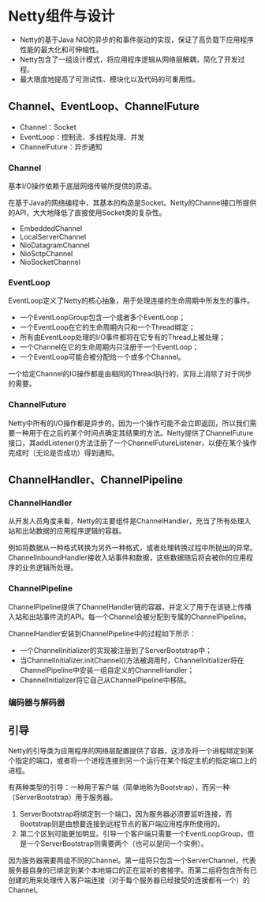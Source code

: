 # Netty组件与设计

- Netty的基于Java NIO的异步的和事件驱动的实现，保证了高负载下应用程序性能的最大化和可伸缩性。
- Netty包含了一组设计模式，将应用程序逻辑从网络层解耦，简化了开发过程。
- 最大限度地提高了可测试性、模块化以及代码的可重用性。


## Channel、EventLoop、ChannelFuture

- Channel：Socket
- EventLoop：控制流、多线程处理、并发
- ChannelFuture：异步通知

### Channel

基本I/O操作依赖于底层网络传输所提供的原语。

在基于Java的网络编程中，其基本的构造是Socket。Netty的Channel接口所提供的API，大大地降低了直接使用Socket类的复杂性。

- EmbeddedChannel
- LocalServerChannel
- NioDatagramChannel
- NioSctpChannel
- NioSocketChannel

### EventLoop

EventLoop定义了Netty的核心抽象，用于处理连接的生命周期中所发生的事件。

- 一个EventLoopGroup包含一个或者多个EventLoop；
- 一个EventLoop在它的生命周期内只和一个Thread绑定；
- 所有由EventLoop处理的I/O事件都将在它专有的Thread上被处理；
- 一个Channel在它的生命周期内只注册于一个EventLoop；
- 一个EventLoop可能会被分配给一个或多个Channel。

一个给定Channel的IO操作都是由相同的Thread执行的，实际上消除了对于同步的需要。

### ChannelFuture

Netty中所有的I/O操作都是异步的。因为一个操作可能不会立即返回，所以我们需要一种用于在之后的某个时间点确定其结果的方法。Netty提供了ChannelFuture接口，其addListener()方法注册了一个ChannelFutureListener，以便在某个操作完成时（无论是否成功）得到通知。

## ChannelHandler、ChannelPipeline

### ChannelHandler

从开发人员角度来看，Netty的主要组件是ChannelHandler，充当了所有处理入站和出站数据的应用程序逻辑的容器。

例如将数据从一种格式转换为另外一种格式，或者处理转换过程中所抛出的异常。ChannelInboundHandler接收入站事件和数据，这些数据随后将会被你的应用程序的业务逻辑所处理。

### ChannelPipeline

ChannelPipeline提供了ChannelHandler链的容器，并定义了用于在该链上传播入站和出站事件流的API。每一个Channel会被分配到专属的ChannelPipeline。

ChannelHandler安装到ChannelPipeline中的过程如下所示：
- 一个ChannelInitializer的实现被注册到了ServerBootstrap中；
- 当ChannelInitializer.initChannel()方法被调用时，ChannelInitializer将在ChannelPipeline中安装一组自定义的ChannelHandler；
- ChannelInitializer将它自己从ChannelPipeline中移除。

### 编码器与解码器

## 引导

Netty的引导类为应用程序的网络层配置提供了容器，这涉及将一个进程绑定到某个指定的端口，或者将一个进程连接到另一个运行在某个指定主机的指定端口上的进程。

有两种类型的引导：一种用于客户端（简单地称为Bootstrap），而另一种
（ServerBootstrap）用于服务器。

1. ServerBootstrap将绑定到一个端口，因为服务器必须要监听连接，而Bootstrap则是由想要连接到远程节点的客户端应用程序所使用的。
2. 第二个区别可能更加明显。引导一个客户端只需要一个EventLoopGroup，但是一个ServerBootstrap则需要两个（也可以是同一个实例）。

因为服务器需要两组不同的Channel。第一组将只包含一个ServerChannel，代表服务器自身的已绑定到某个本地端口的正在监听的套接字。而第二组将包含所有已创建的用来处理传入客户端连接（对于每个服务器已经接受的连接都有一个）的Channel。